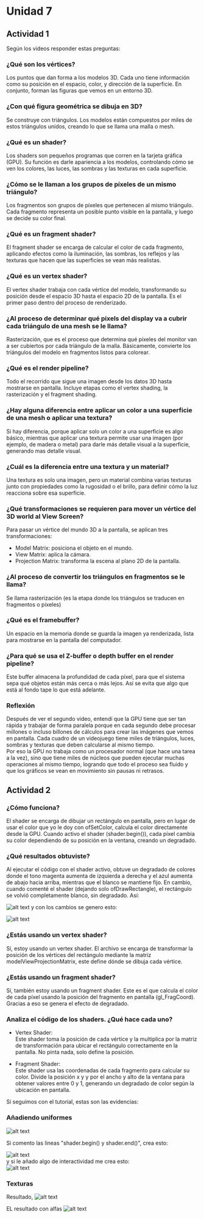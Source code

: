 # Unidad 7  

## Actividad 1
Según los videos responder estas preguntas:   

### ¿Qué son los vértices?  
Los puntos que dan forma a los modelos 3D. Cada uno tiene información como su posición en el espacio, color, y dirección de la superficie. En conjunto, forman las figuras que vemos en un entorno 3D. 

### ¿Con qué figura geométrica se dibuja en 3D?  
Se construye con triángulos. Los modelos están compuestos por miles de estos triángulos unidos, creando lo que se llama una malla o mesh.  

### ¿Qué es un shader?  
Los shaders son pequeños programas que corren en la tarjeta gráfica (GPU). Su función es darle apariencia a los modelos, controlando cómo se ven los colores, las luces, las sombras y las texturas en cada superficie.  

### ¿Cómo se le llaman a los grupos de píxeles de un mismo triángulo?  
Los fragmentos son grupos de píxeles que pertenecen al mismo triángulo. Cada fragmento representa un posible punto visible en la pantalla, y luego se decide su color final.  

### ¿Qué es un fragment shader?  
El fragment shader se encarga de calcular el color de cada fragmento, aplicando efectos como la iluminación, las sombras, los reflejos y las texturas que hacen que las superficies se vean más realistas.  

### ¿Qué es un vertex shader?  
El vertex shader trabaja con cada vértice del modelo, transformando su posición desde el espacio 3D hasta el espacio 2D de la pantalla. Es el primer paso dentro del proceso de renderizado.   

### ¿Al proceso de determinar qué pixels del display va a cubrir cada triángulo de una mesh se le llama?  
Rasterización, que  es el proceso que determina qué píxeles del monitor van a ser cubiertos por cada triángulo de la malla. Básicamente, convierte los triángulos del modelo en fragmentos listos para colorear.  

### ¿Qué es el render pipeline?  
Todo el recorrido que sigue una imagen desde los datos 3D hasta mostrarse en pantalla. Incluye etapas como el vertex shading, la rasterización y el fragment shading.  

### ¿Hay alguna diferencia entre aplicar un color a una superficie de una mesh o aplicar una textura?  
Si hay diferencia, porque aplicar solo un color a una superficie es algo básico, mientras que aplicar una textura permite usar una imagen (por ejemplo, de madera o metal) para darle más detalle visual a la superficie, generando mas detalle visual.  

### ¿Cuál es la diferencia entre una textura y un material?  
Una textura es solo una imagen, pero un material combina varias texturas junto con propiedades como la rugosidad o el brillo, para definir cómo la luz reacciona sobre esa superficie.  

### ¿Qué transformaciones se requieren para mover un vértice del 3D world al View Screen?  
Para pasar un vértice del mundo 3D a la pantalla, se aplican tres transformaciones:  

- Model Matrix: posiciona el objeto en el mundo.  
- View Matrix: aplica la cámara.  
- Projection Matrix: transforma la escena al plano 2D de la pantalla.
  
### ¿Al proceso de convertir los triángulos en fragmentos se le llama?  
Se llama rasterización (es la etapa donde los triángulos se traducen en fragmentos o píxeles)  

### ¿Qué es el framebuffer?  
Un espacio en la memoria donde se guarda la imagen ya renderizada, lista para mostrarse en la pantalla del computador.  

### ¿Para qué se usa el Z-buffer o depth buffer en el render pipeline?  
Este buffer almacena la profundidad de cada píxel, para que el sistema sepa qué objetos están más cerca o más lejos. Así se evita que algo que está al fondo tape lo que está adelante.  

### Reflexión   
Después de ver el segundo video, entendí que la GPU tiene que ser tan rápida y trabajar de forma paralela porque en cada segundo debe procesar millones o incluso billones de cálculos para crear las imágenes que vemos en pantalla. Cada cuadro de un videojuego tiene miles de triángulos, luces, sombras y texturas que deben calcularse al mismo tiempo.  
Por eso la GPU no trabaja como un procesador normal (que hace una tarea a la vez), sino que tiene miles de núcleos que pueden ejecutar muchas operaciones al mismo tiempo, logrando que todo el proceso sea fluido y que los gráficos se vean en movimiento sin pausas ni retrasos.  

## Actividad 2  
### ¿Cómo funciona?  
El shader se encarga de dibujar un rectángulo en pantalla, pero en lugar de usar el color que yo le doy con ofSetColor, calcula el color directamente desde la GPU. Cuando activo el shader (shader.begin()), cada píxel cambia su color dependiendo de su posición en la ventana, creando un degradado.  

### ¿Qué resultados obtuviste?   
Al ejecutar el código con el shader activo, obtuve un degradado de colores donde el tono magenta aumenta de izquierda a derecha y el azul aumenta de abajo hacia arriba, mientras que el blanco se mantiene fijo. En cambio, cuando comenté el shader (dejando solo ofDrawRectangle), el rectángulo se volvió completamente blanco, sin degradado. Así:  

![alt text](<Imagen de WhatsApp 2025-10-20 a las 10.03.21_ae25f629.jpg>)
y con los cambios se genero esto:  

![alt text](<Imagen de WhatsApp 2025-10-20 a las 10.03.21_ae25f629-1.jpg>)  

### ¿Estás usando un vertex shader?  
Sí, estoy usando un vertex shader. El archivo se encarga de transformar la posición de los vértices del rectángulo mediante la matriz modelViewProjectionMatrix, este define dónde se dibuja cada vértice.  

### ¿Estás usando un fragment shader?  
Sí, también estoy usando un fragment shader. Este es el que calcula el color de cada píxel usando la posición del fragmento en pantalla (gl_FragCoord). Gracias a eso se genera el efecto de degradado.  

### Analiza el código de los shaders. ¿Qué hace cada uno?
- Vertex Shader:  
Este shader toma la posición de cada vértice y la multiplica por la matriz de transformación para ubicar el rectángulo correctamente en la pantalla. No pinta nada, solo define la posición.  

- Fragment Shader:  
Este shader usa las coordenadas de cada fragmento para calcular su color. Divide la posición x y y por el ancho y alto de la ventana para obtener valores entre 0 y 1, generando un degradado de color según la ubicación en pantalla.  

Si seguimos con el tutorial, estas son las evidencias:

### Añadiendo uniformes  
![alt text](<Imagen de WhatsApp 2025-10-20 a las 10.12.16_de934ef9.jpg>)

Si comento las lineas "shader.begin() y shader.end()", crea esto:   

![alt text](<Imagen de WhatsApp 2025-10-20 a las 10.14.02_eff8eb4f.jpg>)  
y si le añado algo de interactividad me crea esto:  
![alt text](<Imagen de WhatsApp 2025-10-20 a las 10.16.52_2a850da8.jpg>)  

### Texturas  
Resultado, 
![alt text](image.png)

EL resultado con alfas 
![alt text](image-1.png)